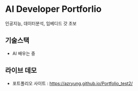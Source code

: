 # AI Developer Portforlio 
 인공지능, 데이터분석, 임베디드 갓 초보
## 기술스택
  - AI 배우는 중
## 라이브 데모
 - 포트폴리오 사이트 : https://azryung.github.io/Portfolio_test2/
